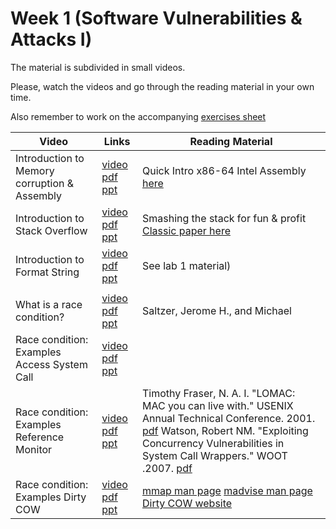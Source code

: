 # Week 1 (Software Vulnerabilities & Attacks I)

The material is subdivided in small videos.

Please, watch the videos and go through the reading material in your own time.

Also remember to work on the accompanying [exercises sheet](../exercises/EXERCISE1.md)




| Video                   | Links                     |        Reading Material                                                                                                                                                                                      |
|-------------------------|---------------------------|----------------------------------------------------------------------------------------------------------------------------------------------------------------------------------------------|
| Introduction to Memory corruption & Assembly                 | [video](https://web.microsoftstream.com/video/480ff768-fe37-42fb-a0e4-44ab65a5f92c) [pdf](../slides/week1/SysSec-refresh.pdf) [ppt](../slides/week1/SysSec-refresh.pptx) |  Quick Intro x86-64 Intel Assembly [here](https://software.intel.com/content/www/us/en/develop/articles/introduction-to-x64-assembly.html)                                                                                                                                                                                         |
| Introduction to Stack Overflow                 | [video](https://web.microsoftstream.com/video/2f9cb60b-36f1-4da5-967f-10a7c2a345f3) [pdf](../slides/week1/2-SysSec-BoFIntro.pdf) [ppt](../slides/week1/2-SysSec-BoFIntro.pptx) | Smashing the stack for fun & profit [Classic paper here](http://phrack.org/issues/49/14.html)                                                                                                                                                                                         |
| Introduction to Format String | [video](https://web.microsoftstream.com/video/269ada32-d968-42cf-92e3-ff5dff50e119) [pdf](../slides/week1/intro-formatString-UoB.pdf) [ppt](../slides/week1/intro-formatString-UoB.pptx) | See lab 1 material)                                  |
|                                                                                                                               |
| What is a race condition?                 | [video](https://web.microsoftstream.com/video/d4077181-36ba-4d78-b45f-5d27891571f6) [pdf](../slides/week1/lecture1.pdf) [ppt](../slides/week1/lecture1.pptx) | Saltzer, Jerome H., and Michael  |
| Race condition: Examples Access System Call                | [video](https://web.microsoftstream.com/video/c675aac3-ac9f-4fff-b194-31637972508d) [pdf](../slides/week1/lecture2.pdf) [ppt](../slides/week1/lecture2.pptx) |  |
| Race condition: Examples Reference Monitor                 | [video](https://web.microsoftstream.com/video/1aedcb22-7836-4be9-887b-ccfe1e92768c) [pdf](../slides/week1/lecture3.pdf) [ppt](../slides/week1/lecture3.pptx) | Timothy Fraser, N. A. I. "LOMAC: MAC you can live with." USENIX Annual Technical Conference. 2001. [pdf](https://www.usenix.org/legacy/event/usenix01/freenix01/full_papers/fraser/fraser.pdf) Watson, Robert NM. "Exploiting Concurrency Vulnerabilities in System Call Wrappers." WOOT .2007. [pdf](https://www.usenix.org/legacy/event/woot07/tech/full_papers/watson/watson.pdf) |
| Race condition: Examples Dirty COW                 | [video](https://web.microsoftstream.com/video/01be89da-3c3d-4954-b1db-69328c8cfe30) [pdf](../slides/week1/lecture4.pdf) [ppt](../slides/week1/lecture4.pptx) | [mmap man page](https://man7.org/linux/man-pages/man2/mmap.2.html) [madvise man page](https://man7.org/linux/man-pages/man2/madvise.2.html) [Dirty COW website](https://dirtycow.ninja/) |
